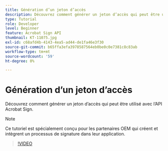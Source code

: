 ```yaml
---
title: Génération d’un jeton d’accès
description: Découvrez comment générer un jeton d’accès qui peut être utilisé avec l’API Acrobat Sign
type: Tutorial
role: Developer
level: Beginner
feature: Acrobat Sign API
thumbnail: KT-11075.jpg
exl-id: c68afd4b-4143-4ea5-ad44-de1fa46e3f30
source-git-commit: b65ffa3efa3978587564eb0be0c0e7381c8c83ab
workflow-type: tm+mt
source-wordcount: '59'
ht-degree: 0%

---
```


# Génération d’un jeton d’accès

Découvrez comment générer un jeton d’accès qui peut être utilisé avec l’API Acrobat Sign.

>[!NOTE]
>
>Ce tutoriel est spécialement conçu pour les partenaires OEM qui créent et intègrent un processus de signature dans leur application.

>[!VIDEO](https://video.tv.adobe.com/v/347350?hidetitle=true)

